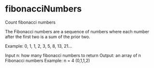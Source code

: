 # fibonacciNumbers
Count fibonacci numbers

The Fibonacci numbers are a sequence of numbers where each number after the first two is a sum of the prior two.

Example: 0, 1, 1, 2, 3, 5, 8, 13, 21...


Input n: how many fibonacci numbers to return
Output: an array of n Fibonacci numbers
Example:
n = 4
(0,1,1,2)
